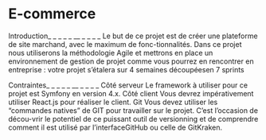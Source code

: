 # E-commerce

Introduction_ _ _ _ _ __ _ _ _ _
Le but de ce projet est de créer une plateforme de site marchand, avec le maximum de fonc-tionnalités. Dans ce projet nous utiliserons la méthodologie Agile et mettrons en place un environnement de gestion de projet comme vous pourrez en rencontrer en entreprise : votre projet s’étalera sur 4 semaines découpéesen 7 sprints

Contraintes_ _ _ _ _ __ _ _ _ _
Côté serveur
Le framework à utiliser pour ce projet est Symfony en version 4.x.
Côté client 
Vous devrez impérativement utiliser React.js pour réaliser le client.
Git
Vous devez utiliser les “commandes natives” de GIT pour travailler sur le projet. C’est l’occasion de décou-vrir le potentiel de ce puissant outil de versionning et de comprendre comment il est utilisé par l’interfaceGitHub ou celle de GitKraken.

